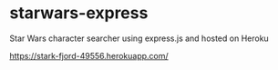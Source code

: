 # starwars-express
Star Wars character searcher using express.js and hosted on Heroku

https://stark-fjord-49556.herokuapp.com/
